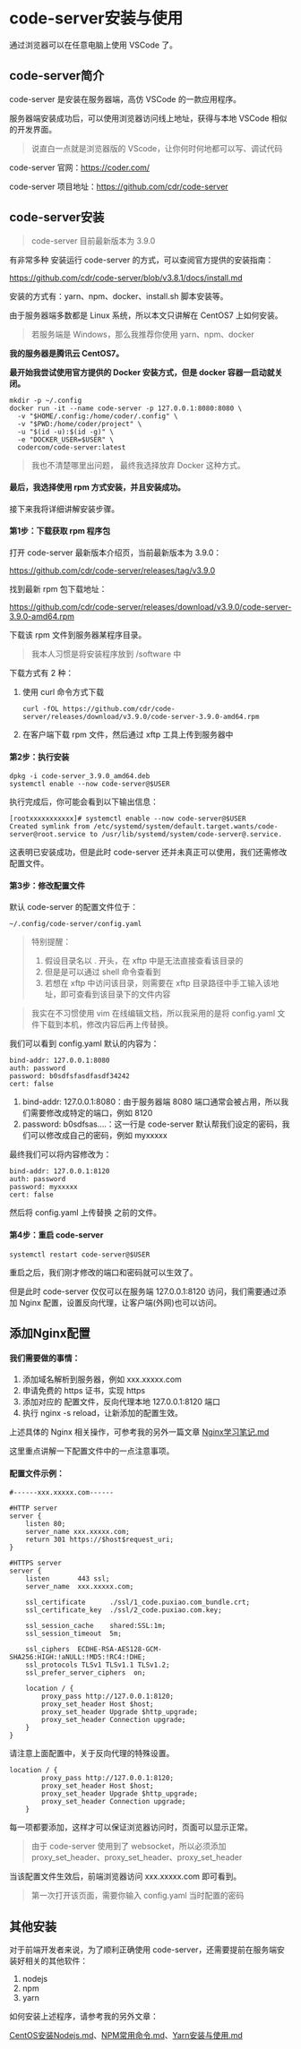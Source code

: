 # code-server安装与使用

通过浏览器可以在任意电脑上使用 VSCode 了。



## code-server简介

code-server 是安装在服务器端，高仿 VSCode 的一款应用程序。

服务器端安装成功后，可以使用浏览器访问线上地址，获得与本地 VSCode 相似的开发界面。

> 说直白一点就是浏览器版的 VScode，让你何时何地都可以写、调试代码



code-server 官网：https://coder.com/

code-server 项目地址：https://github.com/cdr/code-server



## code-server安装

> code-server 目前最新版本为 3.9.0

有非常多种 安装运行 code-server 的方式，可以查阅官方提供的安装指南：

https://github.com/cdr/code-server/blob/v3.8.1/docs/install.md

安装的方式有：yarn、npm、docker、install.sh 脚本安装等。

由于服务器端多数都是 Linux 系统，所以本文只讲解在 CentOS7 上如何安装。

> 若服务端是 Windows，那么我推荐你使用 yarn、npm、docker



**我的服务器是腾讯云 CentOS7。**



**最开始我尝试使用官方提供的 Docker 安装方式，但是 docker 容器一启动就关闭。**

```
mkdir -p ~/.config
docker run -it --name code-server -p 127.0.0.1:8080:8080 \
  -v "$HOME/.config:/home/coder/.config" \
  -v "$PWD:/home/coder/project" \
  -u "$(id -u):$(id -g)" \
  -e "DOCKER_USER=$USER" \
  codercom/code-server:latest
```

> 我也不清楚哪里出问题， 最终我选择放弃 Docker 这种方式。



#### 最后，我选择使用 rpm 方式安装，并且安装成功。

接下来我将详细讲解安装步骤。

#### 第1步：下载获取 rpm 程序包

打开 code-server 最新版本介绍页，当前最新版本为 3.9.0：

https://github.com/cdr/code-server/releases/tag/v3.9.0

找到最新 rpm 包下载地址：

https://github.com/cdr/code-server/releases/download/v3.9.0/code-server-3.9.0-amd64.rpm



下载该 rpm 文件到服务器某程序目录。

> 我本人习惯是将安装程序放到 /software 中

下载方式有 2 种：

1. 使用 curl 命令方式下载

   ```
   curl -fOL https://github.com/cdr/code-server/releases/download/v3.9.0/code-server-3.9.0-amd64.rpm
   ```

2. 在客户端下载 rpm 文件，然后通过 xftp 工具上传到服务器中



#### 第2步：执行安装

```
dpkg -i code-server_3.9.0_amd64.deb
systemctl enable --now code-server@$USER
```

执行完成后，你可能会看到以下输出信息：

```
[rootxxxxxxxxxxx]# systemctl enable --now code-server@$USER
Created symlink from /etc/systemd/system/default.target.wants/code-server@root.service to /usr/lib/systemd/system/code-server@.service.
```

这表明已安装成功，但是此时 code-server 还并未真正可以使用，我们还需修改配置文件。



#### 第3步：修改配置文件

默认 code-server 的配置文件位于：

```
~/.config/code-server/config.yaml
```

> 特别提醒：
>
> 1. 假设目录名以 . 开头，在 xftp 中是无法直接查看该目录的
> 2. 但是是可以通过 shell 命令查看到
> 3. 若想在 xftp 中访问该目录，则需要在 xftp 目录路径中手工输入该地址，即可查看到该目录下的文件内容

> 我实在不习惯使用 vim 在线编辑文档，所以我采用的是将 config.yaml 文件下载到本机，修改内容后再上传替换。

我们可以看到 config.yaml 默认的内容为：

```
bind-addr: 127.0.0.1:8080
auth: password
password: b0sdfsfasdfasdf34242
cert: false
```

1. bind-addr: 127.0.0.1:8080：由于服务器端 8080 端口通常会被占用，所以我们需要修改成特定的端口，例如 8120
2. password: b0sdfsas....：这一行是 code-server 默认帮我们设定的密码，我们可以修改成自己的密码，例如 myxxxxx

最终我们可以将内容修改为：

```
bind-addr: 127.0.0.1:8120
auth: password
password: myxxxxx
cert: false
```

然后将 config.yaml 上传替换 之前的文件。



#### 第4步：重启 code-server

```
systemctl restart code-server@$USER
```

重启之后，我们刚才修改的端口和密码就可以生效了。

但是此时 code-server 仅仅可以在服务端 127.0.0.1:8120 访问，我们需要通过添加 Nginx 配置，设置反向代理，让客户端(外网)也可以访问。



## 添加Nginx配置

#### 我们需要做的事情：

1. 添加域名解析到服务器，例如 xxx.xxxxx.com
2. 申请免费的 https 证书，实现 https
3. 添加对应的 配置文件，反向代理本地 127.0.0.1:8120 端口
4. 执行 nginx -s reload，让新添加的配置生效。

上述具体的 Nginx 相关操作，可参考我的另外一篇文章 [Nginx学习笔记.md](https://github.com/puxiao/notes/blob/master/Nginx%E5%AD%A6%E4%B9%A0%E7%AC%94%E8%AE%B0.md)

这里重点讲解一下配置文件中的一点注意事项。



#### 配置文件示例：

```
#------xxx.xxxxx.com------

#HTTP server
server {
    listen 80;
    server_name xxx.xxxxx.com;
    return 301 https://$host$request_uri;
}

#HTTPS server
server {
    listen       443 ssl;
    server_name  xxx.xxxxx.com;

    ssl_certificate      ./ssl/1_code.puxiao.com_bundle.crt;
    ssl_certificate_key  ./ssl/2_code.puxiao.com.key;

    ssl_session_cache    shared:SSL:1m;
    ssl_session_timeout  5m;

    ssl_ciphers  ECDHE-RSA-AES128-GCM-SHA256:HIGH:!aNULL:!MD5:!RC4:!DHE;
    ssl_protocols TLSv1 TLSv1.1 TLSv1.2;
    ssl_prefer_server_ciphers  on;

    location / {
        proxy_pass http://127.0.0.1:8120;
        proxy_set_header Host $host;
        proxy_set_header Upgrade $http_upgrade;
        proxy_set_header Connection upgrade;
    }
}
```

请注意上面配置中，关于反向代理的特殊设置。

```
location / {
        proxy_pass http://127.0.0.1:8120;
        proxy_set_header Host $host;
        proxy_set_header Upgrade $http_upgrade;
        proxy_set_header Connection upgrade;
    }
```

每一项都要添加，这样才可以保证浏览器访问时，页面可以显示正常。

> 由于 code-server 使用到了 websocket，所以必须添加 proxy_set_header、proxy_set_header、proxy_set_header



当该配置文件生效后，前端浏览器访问 xxx.xxxxx.com 即可看到。

> 第一次打开该页面，需要你输入 config.yaml 当时配置的密码



## 其他安装

对于前端开发者来说，为了顺利正确使用 code-server，还需要提前在服务端安装好相关的其他软件：

1. nodejs
2. npm
3. yarn

如何安装上述程序，请参考我的另外文章：

[CentOS安装Nodejs.md](https://github.com/puxiao/notes/blob/master/CentOS%E5%AE%89%E8%A3%85Nodejs.md)、[NPM常用命令.md](https://github.com/puxiao/notes/blob/master/NPM%E5%B8%B8%E7%94%A8%E5%91%BD%E4%BB%A4.md)、[Yarn安装与使用.md](https://github.com/puxiao/notes/blob/master/Yarn%E5%AE%89%E8%A3%85%E4%B8%8E%E4%BD%BF%E7%94%A8.md)

